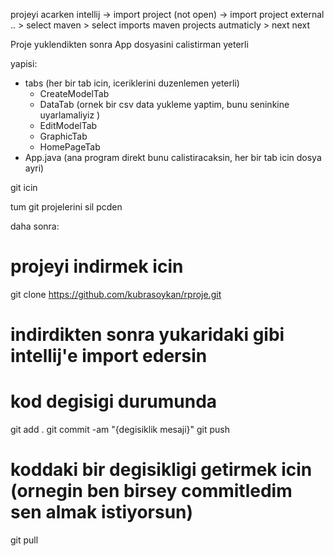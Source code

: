 projeyi acarken 
intellij -> import project (not open) -> import project external .. > select maven > select imports maven projects autmaticly > next next

Proje yuklendikten sonra App dosyasini calistirman yeterli

yapisi:
- tabs (her bir tab icin, iceriklerini duzenlemen yeterli)
 	- CreateModelTab
	- DataTab (ornek bir csv data yukleme yaptim, bunu seninkine uyarlamaliyiz )
	- EditModelTab
	- GraphicTab
	- HomePageTab
- App.java (ana program direkt bunu calistiracaksin, her bir tab icin dosya ayri)




git icin


tum git projelerini sil pcden

daha sonra:

# projeyi indirmek icin
git clone https://github.com/kubrasoykan/rproje.git 

# indirdikten sonra yukaridaki gibi intellij'e import edersin

# kod degisigi durumunda 
git add .
git commit -am "{degisiklik mesaji}"
git push


# koddaki bir degisikligi getirmek icin (ornegin ben birsey commitledim sen almak istiyorsun)
git pull


